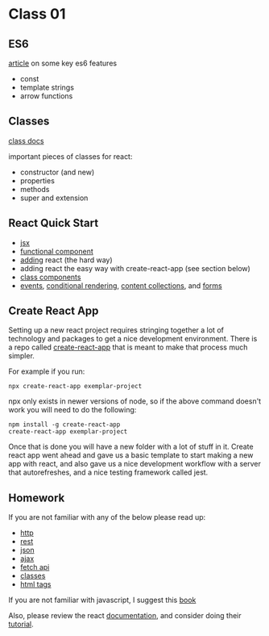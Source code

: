 # Class 01

## ES6

[article](https://webapplog.com/es6/) on some key es6 features

- const
- template strings
- arrow functions

## Classes

[class docs](https://developer.mozilla.org/en-US/docs/Web/JavaScript/Reference/Classes)

important pieces of classes for react:
- constructor (and new)
- properties
- methods
- super and extension

## React Quick Start

- [jsx](https://reactjs.org/docs/introducing-jsx.html)
- [functional component](https://reactjs.org/docs/components-and-props.html)
- [adding](https://reactjs.org/docs/add-react-to-a-website.html) react (the hard way)
- adding react the easy way with create-react-app (see section below)
- [class components](https://reactjs.org/docs/components-and-props.html)
- [events](https://reactjs.org/docs/handling-events.html), [conditional
  rendering](https://reactjs.org/docs/conditional-rendering.html), [content
  collections](https://reactjs.org/docs/lists-and-keys.html), and [forms](https://reactjs.org/docs/forms.html)

## Create React App

Setting up a new react project requires stringing together a lot of technology
and packages to get a nice development environment. There is a repo called
[create-react-app](https://github.com/facebook/create-react-app) that is meant
to make that process much simpler.

For example if you run:
```
npx create-react-app exemplar-project
```

npx only exists in newer versions of node, so if the above command doesn't work
you will need to do the following:

```
npm install -g create-react-app
create-react-app exemplar-project
```

Once that is done you will have a new folder with a lot of stuff in it. Create
react app went ahead and gave us a basic template to start making a new app with
react, and also gave us a nice development workflow with a server that
autorefreshes, and a nice testing framework called jest.

## Homework

If you are not familiar with any of the below please read up:

- [http](https://www.httpwatch.com/httpgallery/introduction/)
- [rest](https://www.codecademy.com/articles/what-is-rest)
- [json](https://www.w3schools.com/js/js_json_intro.asp)
- [ajax](https://codeburst.io/a-gentle-introduction-to-ajax-1e88e3db4e79)
- [fetch api](https://developer.mozilla.org/en-US/docs/Web/API/Fetch_API)
- [classes](https://developer.mozilla.org/en-US/docs/Web/JavaScript/Reference/Classes)
- [html tags](https://www.w3schools.com/tags/ref_byfunc.asp)

If you are not familiar with javascript, I suggest this [book](https://eloquentjavascript.net/)

Also, please review the react [documentation](https://reactjs.org/docs/hello-world.html), and consider doing their
[tutorial](https://reactjs.org/tutorial/tutorial.html).
